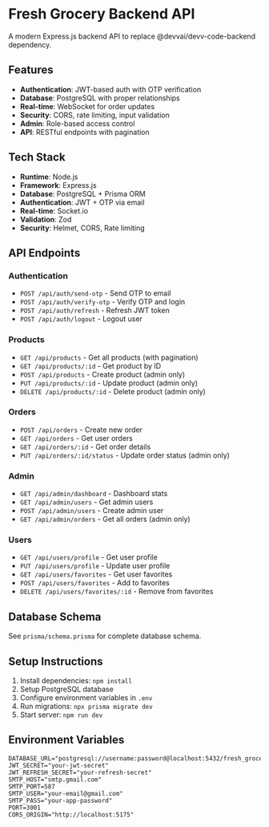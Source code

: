 # Fresh Grocery Backend API

A modern Express.js backend API to replace @devvai/devv-code-backend dependency.

## Features

- **Authentication**: JWT-based auth with OTP verification
- **Database**: PostgreSQL with proper relationships
- **Real-time**: WebSocket for order updates
- **Security**: CORS, rate limiting, input validation
- **Admin**: Role-based access control
- **API**: RESTful endpoints with pagination

## Tech Stack

- **Runtime**: Node.js
- **Framework**: Express.js
- **Database**: PostgreSQL + Prisma ORM
- **Authentication**: JWT + OTP via email
- **Real-time**: Socket.io
- **Validation**: Zod
- **Security**: Helmet, CORS, Rate limiting

## API Endpoints

### Authentication
- `POST /api/auth/send-otp` - Send OTP to email
- `POST /api/auth/verify-otp` - Verify OTP and login
- `POST /api/auth/refresh` - Refresh JWT token
- `POST /api/auth/logout` - Logout user

### Products
- `GET /api/products` - Get all products (with pagination)
- `GET /api/products/:id` - Get product by ID
- `POST /api/products` - Create product (admin only)
- `PUT /api/products/:id` - Update product (admin only)
- `DELETE /api/products/:id` - Delete product (admin only)

### Orders
- `POST /api/orders` - Create new order
- `GET /api/orders` - Get user orders
- `GET /api/orders/:id` - Get order details
- `PUT /api/orders/:id/status` - Update order status (admin only)

### Admin
- `GET /api/admin/dashboard` - Dashboard stats
- `GET /api/admin/users` - Get admin users
- `POST /api/admin/users` - Create admin user
- `GET /api/admin/orders` - Get all orders (admin only)

### Users
- `GET /api/users/profile` - Get user profile
- `PUT /api/users/profile` - Update user profile
- `GET /api/users/favorites` - Get user favorites
- `POST /api/users/favorites` - Add to favorites
- `DELETE /api/users/favorites/:id` - Remove from favorites

## Database Schema

See `prisma/schema.prisma` for complete database schema.

## Setup Instructions

1. Install dependencies: `npm install`
2. Setup PostgreSQL database
3. Configure environment variables in `.env`
4. Run migrations: `npx prisma migrate dev`
5. Start server: `npm run dev`

## Environment Variables

```env
DATABASE_URL="postgresql://username:password@localhost:5432/fresh_grocery"
JWT_SECRET="your-jwt-secret"
JWT_REFRESH_SECRET="your-refresh-secret"
SMTP_HOST="smtp.gmail.com"
SMTP_PORT=587
SMTP_USER="your-email@gmail.com"
SMTP_PASS="your-app-password"
PORT=3001
CORS_ORIGIN="http://localhost:5175"
```